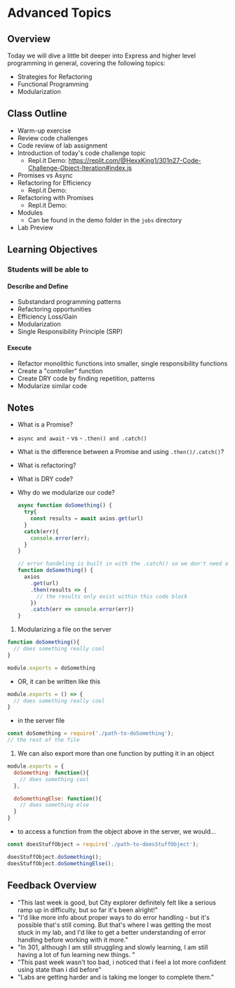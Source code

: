 # Advanced Topics

## Overview

Today we will dive a little bit deeper into Express and higher level programming in general, covering the following topics:

- Strategies for Refactoring
- Functional Programming
- Modularization

## Class Outline

- Warm-up exercise
- Review code challenges
- Code review of lab assignment
- Introduction of today's code challenge topic
  - Repl.it Demo: <https://replit.com/@HexxKing1/301n27-Code-Challenge-Object-Iteration#index.js>
- Promises vs Async
- Refactoring for Efficiency
  - Repl.it Demo:
- Refactoring with Promises
  - Repl.it Demo:
- Modules
  - Can be found in the demo folder in the `jobs` directory
- Lab Preview

## Learning Objectives

### Students will be able to

#### Describe and Define

- Substandard programming patterns
- Refactoring opportunities
- Efficiency Loss/Gain
- Modularization
- Single Responsibility Principle (SRP)

#### Execute

- Refactor monolithic functions into smaller, single responsibility functions
- Create a "controller" function
- Create DRY code by finding repetition, patterns
- Modularize similar code

## Notes

- What is a Promise?

- `async and await` - vs - `.then() and .catch()`

- What is the difference between a Promise and using `.then()/.catch()`?

- What is refactoring?

- What is DRY code?

- Why do we modularize our code?

  ```javaScript
  async function doSomething() {
    try{
      const results = await axios.get(url)
    }
    catch(err){
      console.error(err);
    }
  }

  // error handeling is built in with the .catch() so we don't need a try/catch
  function doSomething() {
    axios
      .get(url)
      .then(results => {
        // the results only exist within this code block
      })
      .catch(err => console.error(err))
  }
  ```

1. Modularizing a file on the server

  ```javaScript
  function doSomething(){
    // does something really cool
  }

  module.exports = doSomething
  ```

  - OR, it can be written like this

  ```javaScript
  module.exports = () => {
    // does something really cool
  }
  ```

  - in the server file

  ```javaScript
  const doSomething = require('./path-to-doSomething');
  // the rest of the file
  ```

1. We can also export more than one function by putting it in an object

  ```javaScript
  module.exports = {
    doSomething: function(){
      // does something cool
    },

    doSomethingElse: function(){
      // does something else
    }
  }
  ```

  - to access a function from the object above in the server, we would...

  ```javaScript
  const doesStuffObject = require('./path-to-doesStuffObject');

  doesStuffObject.doSomething();
  doesStuffObject.doSomethingElse();
  ```

## Feedback Overview

- "This last week is good, but City explorer definitely felt like a serious ramp up in difficulty, but so far it's been alright!"
- "I'd like more info about proper ways to do error handling - but it's possible that's still coming.  But that's where I was getting the most stuck in my lab, and I'd like to get a better understanding of error handling before working with it more."
- "In 301, although I am still struggling and slowly learning, I am still having a lot of fun learning new things. "
- "This past week wasn't too bad, i noticed that i feel a lot more confident using state than i did before"
- "Labs are getting harder and is taking me longer to complete them."
